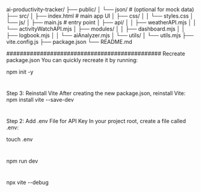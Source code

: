 

ai-productivity-tracker/
├── public/
│   └── json/                # (optional for mock data)
├── src/
│   ├── index.html           # main app UI
│   ├── css/
│   │   └── styles.css
│   └── js/
│       ├── main.js          # entry point
│       ├── api/
│       │   ├── weatherAPI.mjs
│       │   └── activityWatchAPI.mjs
│       ├── modules/
│       │   ├── dashboard.mjs
│       │   ├── logbook.mjs
│       │   └── aiAnalyzer.mjs
│       └── utils/
│           └── utils.mjs
├── vite.config.js
├── package.json
└── README.md

##############################################
Recreate package.json
You can quickly recreate it by running:

npm init -y
# ###########################################
Step 3: Reinstall Vite
After creating the new package.json, reinstall Vite:
npm install vite --save-dev
# ########################################
 Step 2: Add .env File for API Key
In your project root, create a file called .env:

touch .env
# ###############################
npm run dev
# ###################################
npx vite --debug